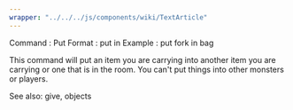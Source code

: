 ```yaml
---
wrapper: "../../../js/components/wiki/TextArticle"
---
```

Command : Put
Format  : put <item> in <item2>
Example : put fork in bag

This command will put an item you are carrying into another item you are
carrying or one that is in the room.  You can't put things into other
monsters or players. 

See also: give, objects
